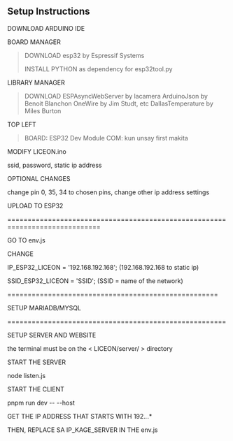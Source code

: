 ## Setup Instructions

DOWNLOAD ARDUINO IDE

BOARD MANAGER
> DOWNLOAD esp32 by Espressif Systems
> 
> INSTALL PYTHON as dependency for esp32tool.py
> 

LIBRARY MANAGER
> DOWNLOAD ESPAsyncWebServer by lacamera
> ArduinoJson by Benoit Blanchon
> OneWire by Jim Studt, etc
> DallasTemperature by Miles Burton

TOP LEFT
> BOARD: ESP32 Dev Module
> COM: kun unsay first makita

MODIFY LICEON.ino

ssid, password, static ip address



OPTIONAL CHANGES

change pin 0, 35, 34 to chosen pins, change other ip address settings



UPLOAD TO ESP32

=============================================================================

GO TO env.js

CHANGE 

IP_ESP32_LICEON = '192.168.192.168'; (192.168.192.168 to static ip)

SSID_ESP32_LICEON = 'SSID'; (SSID = name of the network)


====================================================

SETUP MARIADB/MYSQL

======================================================

SETUP SERVER AND WEBSITE

the terminal must be on the < LICEON/server/ > directory

START THE SERVER

node listen.js


START THE CLIENT

pnpm run dev -- --host


GET THE IP ADDRESS THAT STARTS WITH 192.*.*.*

THEN, REPLACE SA IP_KAGE_SERVER IN THE env.js



